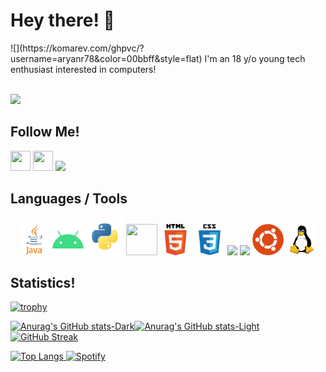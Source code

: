 <h1>Hey there! 👋</h1>![](https://komarev.com/ghpvc/?username=aryanr78&color=00bbff&style=flat)
I'm an 18 y/o young tech enthusiast interested in computers! <br><br>

![](https://github-profile-summary-cards.vercel.app/api/cards/profile-details?username=aryanr78&theme=dark)

<h2>Follow Me!</h2>
<p>
<a href="https://twitter.com/w0lfzzy"><img height="32" width="32" src="https://cdn.simpleicons.org/twitter/#1D9BF0" /></a>
<a href="https://instagram.com/aryanranderiya"><img height="32" width="32" src="https://cdn.simpleicons.org/instagram/#E4405F" /></a>
<a href="https://instagram.com/aryanranderiya"><img height="32" src="https://dcbadge.vercel.app/api/shield/521279231284609032?theme=clean-inverted" /></a>
</p>

<h2>Languages / Tools </h2>
<center>
<p>
<img height="50" width="50" src="https://raw.githubusercontent.com/github/explore/5b3600551e122a3277c2c5368af2ad5725ffa9a1/topics/java/java.png" />
<img height="50" width="50" src="https://raw.githubusercontent.com/github/explore/5b3600551e122a3277c2c5368af2ad5725ffa9a1/topics/android/android.png" />
<img height="60" width="60" src="https://raw.githubusercontent.com/github/explore/5b3600551e122a3277c2c5368af2ad5725ffa9a1/topics/python/python.png" />
<img height="50" width="50" src="https://upload.wikimedia.org/wikipedia/commons/thumb/a/af/Adobe_Photoshop_CC_icon.svg/640px-Adobe_Photoshop_CC_icon.svg.png" />
<img height="50" width="50" src="https://raw.githubusercontent.com/github/explore/5b3600551e122a3277c2c5368af2ad5725ffa9a1/topics/html/html.png" />
<img height="50" width="50" src="https://raw.githubusercontent.com/github/explore/5b3600551e122a3277c2c5368af2ad5725ffa9a1/topics/css/css.png" />
<img height="50" src="https://www.blender.org/wp-content/uploads/2020/07/blender_community_logo_white.png" />
<img height="50" src="https://firebase.google.com/static/downloads/brand-guidelines/PNG/logo-logomark.png" />
<img height="50" width="50" src="https://raw.githubusercontent.com/github/explore/5b3600551e122a3277c2c5368af2ad5725ffa9a1/topics/ubuntu/ubuntu.png" />
<img height="50" width="50" src="https://raw.githubusercontent.com/github/explore/5b3600551e122a3277c2c5368af2ad5725ffa9a1/topics/linux/linux.png" />
</p>
</center>

<h2>Statistics!</h2>

[![trophy](https://github-profile-trophy.vercel.app/?username=aryanr78&theme=dracula&column=9)](https://github.com/ryo-ma/github-profile-trophy)

[![Anurag's GitHub stats-Dark](https://github-readme-stats-9e4w.vercel.app/api?username=aryanr78&show_icons=true&hide_border=true&theme=dark#gh-dark-mode-only
)](https://github.com/anuraghazra/github-readme-stats#gh-dark-mode-only)[![Anurag's GitHub stats-Light](https://github-readme-stats-9e4w.vercel.app/api?username=aryanr78&show_icons=true&hide_border=true&theme=default#gh-light-mode-only)](https://github.com/anuraghazra/github-readme-stats#gh-light-mode-only)        [![GitHub Streak](https://streak-stats.demolab.com?user=aryanr78&theme=dark&hide_border=true&date_format=j%20M%5B%20Y%5D&card_width=470)](https://git.io/streak-stats)

[![Top Langs](https://github-readme-stats-9e4w.vercel.app/api/top-langs/?username=aryanr78&layout=compact&hide=javascript,jinja)
](https://github-readme-stats-9e4w.vercel.app/api/top-langs/?username=aryanr78&layout=pie)   [![Spotify](https://novatorem-novatorem-git-main-aryanr78.vercel.app/api/spotify)](https://open.spotify.com/user/4ytub86gtnmr0ezrg5jten30c)



<!--


[![Anurag's GitHub stats](https://github-readme-stats.vercel.app/api?username=aryanr78)](https://github.com/anuraghazra/github-readme-stats)

**aryanr78/aryanr78** is a ✨ _special_ ✨ repository because its `README.md` (this file) appears on your GitHub profile.

Here are some ideas to get you started:

- 🔭 I’m currently working on ...
- 🌱 I’m currently learning ...
- 👯 I’m looking to collaborate on ...
- 🤔 I’m looking for help with ...
- 💬 Ask me about ...
- 📫 How to reach me: ...
- 😄 Pronouns: ...
- ⚡ Fun fact: ...
-->
